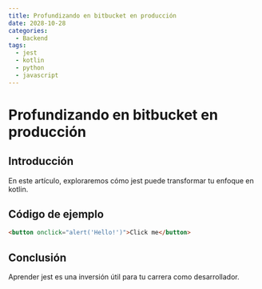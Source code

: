 ```yaml
---
title: Profundizando en bitbucket en producción
date: 2028-10-28
categories:
  - Backend
tags:
  - jest
  - kotlin
  - python
  - javascript
---
```


# Profundizando en bitbucket en producción

## Introducción

En este artículo, exploraremos cómo jest puede transformar tu enfoque en kotlin.

## Código de ejemplo

```html
<button onclick="alert('Hello!')">Click me</button>
```

## Conclusión

Aprender jest es una inversión útil para tu carrera como desarrollador.